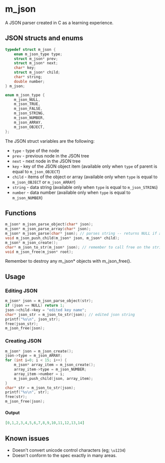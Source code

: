 # m_json
A JSON parser created in C as a learning experience.

## JSON structs and enums
```c
typedef struct m_json {
    enum m_json_type type;
    struct m_json* prev;
    struct m_json* next;
    char* key;
    struct m_json* child;
    char* string;
    double number;
} m_json;

enum m_json_type {
    m_json_NULL,
    m_json_TRUE,
    m_json_FALSE,
    m_json_STRING,
    m_json_NUMBER,
    m_json_ARRAY,
    m_json_OBJECT,
};
```
The JSON struct variables are the following:
* `type` - type of the node
* `prev` - previous node in the JSON tree
* `next` - next node in the JSON tree
* `key` - key of the JSON object item (available only when `type` of parent is equal to `m_json_OBJECT`)
* `child` - items of the object or array (available only when `type` is equal to `m_json_OBJECT` or `m_json_ARRAY`)
* `string` - data string (available only when `type` is equal to `m_json_STRING`)
* `number` - data number (available only when `type` is equal to `m_json_NUMBER`)

## Functions
```c
m_json* m_json_parse_object(char* json);
m_json* m_json_parse_array(char* json);
m_json* m_json_parse(char* json); // parses string -- returns NULL if an error occurred.
void m_json_push_child(m_json* json, m_json* child); 
m_json* m_json_create();
char* m_json_to_str(m_json* json); // remember to call free on the string
void m_json_free(m_json* root);
```
Remember to destroy any m_json* objects with m_json_free().
## Usage
### Editing JSON
```c
m_json* json = m_json_parse_object(str);
if (json == NULL) return 1;
json->child->key = "edited key name";
char* json_str = m_json_to_str(json); // edited json string
printf("%s\n", json_str);
free(json_str);
m_json_free(json);
```
### Creating JSON
```c
m_json* json = m_json_create();
json->type = m_json_ARRAY;
for (int i=0; i < 15; i++) {
    m_json* array_item = m_json_create();
    array_item->type = m_json_NUMBER;
    array_item->number = i;
    m_json_push_child(json, array_item);
}
char* str = m_json_to_str(json);
printf("%s\n", str);
free(str);
m_json_free(json);
```
#### Output
```json
[0,1,2,3,4,5,6,7,8,9,10,11,12,13,14]
```
## Known issues
* Doesn't convert unicode control characters (eg; `\u1234`)
* Doesn't conform to the spec exactly in many areas.
